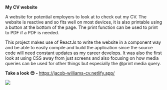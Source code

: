 <b>My CV website</b>

A website for potential employers to look at to check out my CV. The website is reactive and so fits well on most devices, it is also printable using a button at the bottom of the page. The print function can be used to print to PDF if a PDF is needed.

This project makes use of ReactJs to write the website in a component way and be able to easily compile and build the application since the source code will need constant updates as my career develops. It was also the first look at using CSS away from just screens and also focusing on how media queries can be used for other things but especially the @print media query.

<b>Take a look 😊 - </b> <a href="https://jacob-williams-cv.netlify.app/">https://jacob-williams-cv.netlify.app/</a>

<img src="https://img.shields.io/badge/React-20232A?style=for-the-badge&logo=react&logoColor=61DAFB"/>
